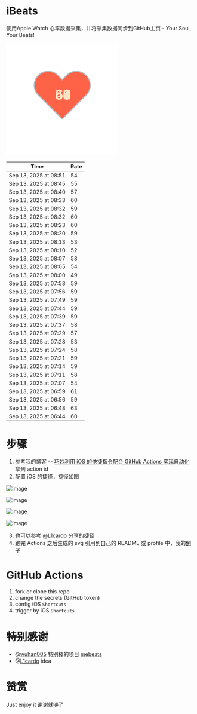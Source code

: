 # iBeats
使用Apple Watch 心率数据采集，并将采集数据同步到GitHub主页 - Your Soul, Your Beats!

![](./files/heart.svg)

<!--START_SECTION:my_heart_rate-->
| Time | Rate | 
 | ---- | ---- | 
| Sep 13, 2025 at 08:51 | 54 |
| Sep 13, 2025 at 08:45 | 55 |
| Sep 13, 2025 at 08:40 | 57 |
| Sep 13, 2025 at 08:33 | 60 |
| Sep 13, 2025 at 08:32 | 59 |
| Sep 13, 2025 at 08:32 | 60 |
| Sep 13, 2025 at 08:23 | 60 |
| Sep 13, 2025 at 08:20 | 59 |
| Sep 13, 2025 at 08:13 | 53 |
| Sep 13, 2025 at 08:10 | 52 |
| Sep 13, 2025 at 08:07 | 58 |
| Sep 13, 2025 at 08:05 | 54 |
| Sep 13, 2025 at 08:00 | 49 |
| Sep 13, 2025 at 07:58 | 59 |
| Sep 13, 2025 at 07:56 | 59 |
| Sep 13, 2025 at 07:49 | 59 |
| Sep 13, 2025 at 07:44 | 59 |
| Sep 13, 2025 at 07:39 | 59 |
| Sep 13, 2025 at 07:37 | 58 |
| Sep 13, 2025 at 07:29 | 57 |
| Sep 13, 2025 at 07:28 | 53 |
| Sep 13, 2025 at 07:24 | 58 |
| Sep 13, 2025 at 07:21 | 59 |
| Sep 13, 2025 at 07:14 | 59 |
| Sep 13, 2025 at 07:11 | 58 |
| Sep 13, 2025 at 07:07 | 54 |
| Sep 13, 2025 at 06:59 | 61 |
| Sep 13, 2025 at 06:56 | 59 |
| Sep 13, 2025 at 06:48 | 63 |
| Sep 13, 2025 at 06:44 | 60 |

<!--END_SECTION:my_heart_rate-->

# 步骤
1. 参考我的博客 -- [巧妙利用 iOS 的快捷指令配合 GitHub Actions 实现自动化](https://github.com/yihong0618/gitblog/issues/198) 拿到 action id
2. 配置 iOS 的捷径，捷径如图

![image](https://user-images.githubusercontent.com/15976103/122154218-0db0b480-ce97-11eb-93bb-5aec07c558dc.png)

![image](https://user-images.githubusercontent.com/15976103/122154236-186b4980-ce97-11eb-8e4b-70551a0391ae.png)

![image](https://user-images.githubusercontent.com/15976103/122154268-2d47dd00-ce97-11eb-902e-3acf292265a9.png)

![image](https://user-images.githubusercontent.com/15976103/122174055-fa144680-ceb4-11eb-9be2-3eb83cd516f7.png)

3. 也可以参考 @L1cardo 分享的[捷径](https://www.icloud.com/shortcuts/6ab6047b459c41ad822ad6b94b1c03d4)
4. 跑完 Actions 之后生成的 svg 引用到自己的 README 或 profile 中，我的[例子](https://github.com/yihong0618) 

# GitHub Actions

1. fork or clone this repo
2. change the secrets (GitHub token)
3. config iOS `Shortcuts` 
4. trigger by iOS `Shortcuts`

# 特别感谢
- @[wuhan005](https://github.com/wuhan005) 特别棒的项目 [mebeats](https://github.com/wuhan005/mebeats)
- @[L1cardo](https://github.com/L1cardo) idea

# 赞赏
Just enjoy it
谢谢就够了
